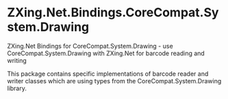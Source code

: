 # ZXing.Net.Bindings.CoreCompat.System.Drawing

ZXing.Net Bindings for CoreCompat.System.Drawing - use CoreCompat.System.Drawing with ZXing.Net for barcode reading and writing

This package contains specific implementations of barcode reader and writer classes which are using types from the CoreCompat.System.Drawing library.
